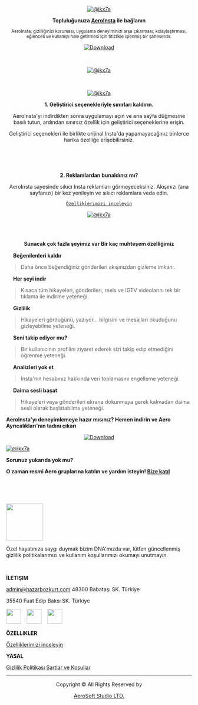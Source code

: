 <div align="center">

[![@ikx7a](https://github.com/AeroInstagram/.github/blob/main/Assets/aero_cover.png)](https://github.com/AeroInstagram)

**Topluluğunuza [AeroInsta]() ile bağlanın**

<sub>AeroInsta, gizliliğinizi koruması, uygulama deneyiminizi arşa çıkarması; kolaylaştırması, eğlenceli ve kullanışlı hale getirmesi için titizlikle işlenmiş bir şaheserdir.</sub>

[![Download](https://img.shields.io/badge/AeroInsta-'yıİndir%20-green?color=%233DDC84&logo=android&logoColor=%23fff&style=for-the-badge)](https://aeroinsta.com/download-insta-aero/?lang=tr)

<br>

[![@ikx7a](https://github.com/AeroInstagram/.github/blob/main/Assets/images-hero_img.png)](https://github.com/AeroInstagram)

<br>

[![@ikx7a](https://github.com/AeroInstagram/.github/blob/main/Assets/images-testimonial2.png)](https://github.com/AeroInstagram)

**1. Geliştirici seçenekleriyle sınırları kaldırın.**

AeroInsta'yı indirdikten sonra uygulamayı açın ve ana sayfa düğmesine basılı tutun, ardından sınırsız özellik için geliştirici seçeneklerine erişin.

Geliştirici seçenekleri ile birlikte orijinal Insta'da yapamayacağınız binlerce harika özelliğe erişebilirsiniz.

<br><br><br>

**2. Reklamlardan bunaldınız mı?**

AeroInsta sayesinde sıkıcı Insta reklamları görmeyeceksiniz. Akışınızı (ana sayfanızı) bir kez yenileyin ve sıkıcı reklamlara veda edin.

<a href="https://github.com/AeroInstagram/Turkish/tree/main/%C3%96zellikler"> `Özelliklerimizi inceleyin` </a>

[![@ikx7a](https://github.com/AeroInstagram/.github/blob/main/Assets/images-video.png)](https://github.com/AeroInstagram)

<br><br>

**Sunacak çok fazla şeyimiz var Bir kaç muhteşem özelliğimiz**

</div>

[<img src="https://github.com/AeroInstagram/.github/blob/main/Assets/images-consultancy.png" width="15px" height="auto">](https://github.com/AeroInstagram) **Beğenilenleri kaldır**
> Daha önce beğendiğiniz gönderileri akışınızdan gizleme imkanı.

[<img src="https://github.com/AeroInstagram/.github/blob/main/Assets/images-solutions.png" width="15px" height="auto">](https://github.com/AeroInstagram) **Her şeyi indir**
> Kısaca tüm hikayeleri, gönderileri, reels ve IGTV videolarını tek bir tıklama ile indirme yeteneği.

[<img src="https://github.com/AeroInstagram/.github/blob/main/Assets/images-simple.png" width="15px" height="auto">](https://github.com/AeroInstagram) **Gizlilik**
> Hikayeleri gördüğünü, yazıyor... bilgisini ve mesajları okuduğunu gizleyebilme yeteneği.

[<img src="https://github.com/AeroInstagram/.github/blob/main/Assets/images-deadline.png" width="15px" height="auto">](https://github.com/AeroInstagram) **Seni takip ediyor mu?**
> Bir kullanıcının profilini ziyaret ederek sizi takip edip etmediğini öğrenme yeteneği.

[<img src="https://github.com/AeroInstagram/.github/blob/main/Assets/images-flexible.png" width="15px" height="auto">](https://github.com/AeroInstagram) **Analizleri yok et**
> Insta'nın hesabınız hakkında veri toplamasını engelleme yeteneği.

[<img src="https://github.com/AeroInstagram/.github/blob/main/Assets/images-data.png" width="15px" height="auto">](https://github.com/AeroInstagram) **Daima sesli başat**
> Hikayeleri veya gönderileri ekrana dokunmaya gerek kalmadan daima sesli olarak başlatabilme yeteneği.

**AeroInsta'yı deneyimlemeye hazır mısınız?
Hemen indirin ve Aero Ayrıcalıkları'nın tadını çıkarı**

<div align="center">

[![Download](https://img.shields.io/badge/Şimdi-İndir%20-green?color=%233DDC84&logo=android&logoColor=%23fff&style=for-the-badge)](https://aeroinsta.com/download-insta-aero/?lang=tr)

</div>

[![@ikx7a](https://github.com/AeroInstagram/.github/blob/main/Assets/images-faq.png)](https://github.com/AeroInstagram)

**Sorunuz yukarıda yok mu?**

**O zaman resmi Aero gruplarına katılın ve yardım isteyin! [Bize katıl](https://github.com/AeroInstagram/Turkish/tree/main/Destek)**

<br><br><br>

[<img src="https://github.com/AeroInstagram/.github/blob/main/Assets/wp_aero_logo_dark.png" width="100px" height="auto">](https://github.com/AeroInstagram)

Özel hayatınıza saygı duymak bizim DNA'mızda var, lütfen güncellenmiş gizlilik politikalarımızı ve kullanım koşullarımızı okumayı unutmayın.

<br>

**İLETIŞIM**

admin@hazarbozkurt.com
48300
Babataşı SK. Türkiye

35540
Fuat Edip Baksı SK. Türkiye

[<img src="https://img.icons8.com/ios-glyphs/500/null/twitter--v1.png" width="40px" height="auto"/>](https://twitter.com/aeromods_app) &#8287;&#8287; [<img src="https://img.icons8.com/material-outlined/500/null/instagram-new--v1.png" width="40px" height="auto"/>](https://www.instagram.com/bozkurt.hazarr) &#8287;&#8287; [<img src="https://img.icons8.com/ios-glyphs/500/null/facebook-new.png" width="40px" height="auto"/>](https://www.facebook.com/decoder.designer)

**ÖZELLIKLER**

<a href="https://github.com/AeroInstagram/Turkish/tree/main/%C3%96zellikler"> Özelliklerimizi inceleyin </a>

**YASAL**

<a href="https://github.com/AeroInstagram/Turkish/tree/main/Politikas%C4%B1"> Gizlilik Politikası
Şartlar ve Koşullar </a>

<hr><div align="center">

Copyright © All Rights Reserved by 

[AeroSoft Studio LTD.](https://hazarbozkurt.com/)

</div>

